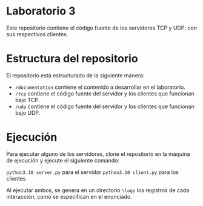 # Laboratorio 3

Este repositorio contiene el código fuente de los servidores TCP y UDP; con sus respectivos clientes.

# Estructura del repositorio

El repositorio está estructurado de la siguiente manera:

- `/documentation` contiene el contenido a desarrollar en el laboratorio.
- `/tcp` contiene el código fuente del servidor y los clientes que funcionan bajo TCP.
- `/udp` contiene el código fuente del servidor y los clientes que funcionan bajo UDP.

# Ejecución

Para ejecutar alguno de los servidores, clone el repositorio en la máquina de ejecución y ejecute el siguiente comando:

`python3.10 server.py` para el servidor
`python3.10 client.py` para los clientes

Al ejecutar ambos, se genera en un directorio `\logs` los registros de cada interacción, como se especifican en el enunciado.
